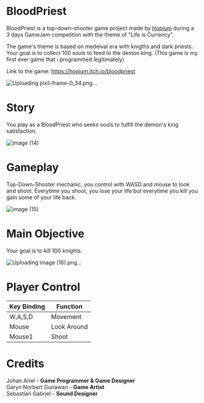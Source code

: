 # BloodPriest

BloodPriest is a top-down-shooter game project made by [Hopium](https://hopium.itch.io/) during a 3 days GameJam competition with the theme of "Life is Currency".

The game's theme is based on medeival era with knigths and dark priests. Your goal is to collect 100 souls to feed to the demon king. (This game is my first ever game that i programmed legitimately)

Link to the game: https://hopium.itch.io/bloodpriest

![Uploading pixil-frame-0_34.png…]()


# Story

You play as a BloodPriest who seeks souls to fulfill the demon's king satisfaction.

![image (14)](https://github.com/Lemun8/BloodPriest/assets/107360799/33f1a6bd-afbd-4402-a55a-169b5e817501)


# Gameplay

Top-Down-Shooter mechanic, you control with WASD and mouse to look and shoot. Everytime you shoot, you lose your life but everytime you kill you gain some of your life back.

![image (15)](https://github.com/Lemun8/BloodPriest/assets/107360799/8c2d4924-85b5-4833-b53f-6032f915e0e5)


# Main Objective

Your goal is to kill 100 knights.

![Uploading image (16).png…]()


# Player Control

| Key Binding       | Function          |
| ----------------- | ----------------- |
| W,A,S,D           | Movement          |
| Mouse             | Look Around       |
| Mouse1            | Shoot             |

# Credits

Johan Ariel - **Game Programmer & Game Designer** <br>
Garyn Norbert Gunawan - **Game Artist** <br>
Sebastian Gabriel - **Sound Designer** <br>
